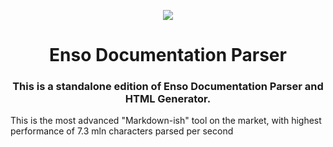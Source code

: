 <p align="center">
<img src="https://github.com/luna/luna-studio/raw/master/resources/logo.ico" style="margin: 0 auto;">
</p>
<h1 align="center">Enso Documentation Parser</h1>
<h3 align="center">
This is a standalone edition of Enso Documentation Parser and HTML Generator.
</h3>

This is the most advanced "Markdown-ish" tool on the market, with highest performance of 7.3 mln characters parsed per second